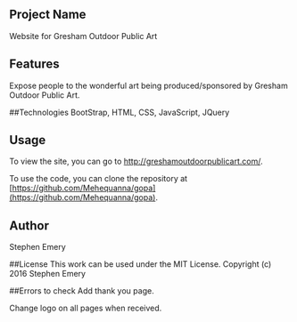 ## Project Name
Website for Gresham Outdoor Public Art

## Features
Expose people to the wonderful art being produced/sponsored by Gresham Outdoor Public Art.

##Technologies
BootStrap, HTML, CSS, JavaScript, JQuery

## Usage
To view the site, you can go to http://greshamoutdoorpublicart.com/.

To use the code, you can clone the repository at [https://github.com/Mehequanna/gopa](https://github.com/Mehequanna/gopa).

## Author
Stephen Emery

##License
This work can be used under the MIT License.
Copyright (c) 2016 Stephen Emery

##Errors to check
Add thank you page.

Change logo on all pages when received.

